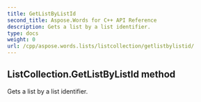 ```yaml
---
title: GetListByListId
second_title: Aspose.Words for C++ API Reference
description: Gets a list by a list identifier. 
type: docs
weight: 0
url: /cpp/aspose.words.lists/listcollection/getlistbylistid/
---
```

## ListCollection.GetListByListId method


Gets a list by a list identifier.

